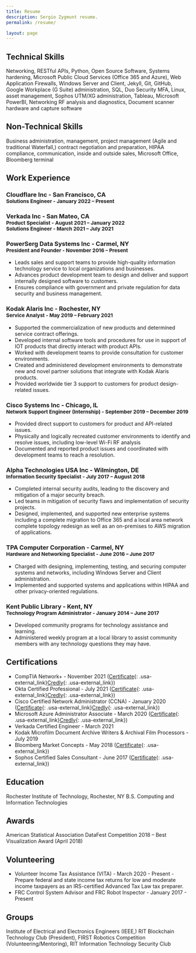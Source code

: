```yaml
---
title: Resume
description: Sergio Zygmunt resume.
permalink: /resume/

layout: page
---
```


## Technical Skills
Networking, RESTful APIs, Python, Open Source Software, Systems hardening, Microsoft Public Cloud Services (Office 365 and Azure), Web Application Firewalls, Windows Server and Client, Jekyll, Git, GitHub, Google Workplace (G Suite) administration, SQL, Duo Security MFA, Linux, asset management, Sophos UTM/XG administration, Tableau, Microsoft PowerBI, Networking RF analysis and diagnostics, Document scanner hardware and capture software

## Non-Technical Skills
Business administration, management, project management (Agile and traditional Waterfall,) contract negotiation and preparation, HIPAA compliance, communication, inside and outside sales, Microsoft Office, Bloomberg terminal

## Work Experience

### Cloudflare Inc - San Francisco, CA <br><sup>Solutions Engineer - January 2022 – Present</sup>

### Verkada Inc - San Mateo, CA <br><sup>Product Specialist - August 2021 – January 2022</sup><br><sup>Solutions Engineer - March 2021 – July 2021</sup>

### PowerSerg Data Systems Inc - Carmel, NY <br><sup>President and Founder - November 2016 – Present</sup>
+ Leads sales and support teams to provide high-quality information technology service to local organizations and businesses.
+ Advances product development team to design and deliver and support internally designed software to customers.
+ Ensures compliance with government and private regulation for data security and business management.

### Kodak Alaris Inc - Rochester, NY <br><sup>Service Analyst - May 2019 – February 2021</sup>
+ Supported the commercialization of new products and determined service contract offerings.
+ Developed internal software tools and procedures for use in support of IOT products that directly interact with product APIs.
+ Worked with development teams to provide consultation for customer environments.
+ Created and administered development environments to demonstrate new and novel partner solutions that integrate with Kodak Alaris products.
+ Provided worldwide tier 3 support to customers for product design-related issues.

### Cisco Systems Inc - Chicago, IL <br><sup>Network Support Engineer (Internship) - September 2019 – December 2019</sup>
+ Provided direct support to customers for product and API-related issues.
+ Physically and logically recreated customer environments to identify and resolve issues, including low-level Wi-Fi RF analysis
+ Documented and reported product issues and coordinated with development teams to reach a resolution.

### Alpha Technologies USA Inc - Wilmington, DE <br><sup>Information Security Specialist - July 2017 – August 2018</sup>
+	Completed internal security audits, leading to the discovery and mitigation of a major security breach. 
+ Led teams in mitigation of security flaws and implementation of security projects. 
+ Designed, implemented, and supported new enterprise systems including a complete migration to Office 365 and a local area network complete topology redesign as well as an on-premises to AWS migration of applications.

### TPA Computer Corporation - Carmel, NY <br><sup>Hardware and Networking Specialist - June 2016 – June 2017</sup>
+ Charged with designing, implementing, testing, and securing computer systems and networks, including Windows Server and Client administration.
+ Implemented and supported systems and applications within HIPAA and other privacy-oriented regulations.

### Kent Public Library - Kent, NY <br><sup>Technology Program Administrator - January 2014 – June 2017</sup>
+ Developed community programs for technology assistance and learning.
+ Administered weekly program at a local library to assist community members with any technology questions they may have.

## Certifications
+ CompTIA Network+ - November 2021 ([Certificate](https://s.psdsuc.com/di4ky){: .usa-external_link}[Credly](https://s.psdsuc.com/f5nb3){: .usa-external_link})
+ Okta Certified Professional - July 2021 ([Certificate](https://s.psdsuc.com/5sf0m){: .usa-external_link}[Credly](https://s.psdsuc.com/dqtzn){: .usa-external_link})
+ Cisco Certified Network Administrator (CCNA) - January 2020 ([Certificate](https://s.psdsuc.com/u5w89){: .usa-external_link}[Credly](https://s.psdsuc.com/i7spv){: .usa-external_link})
+ Microsoft Azure Administrator Associate - March 2020 ([Certificate](https://s.psdsuc.com/bme/t){: .usa-external_link}[Credly](https://s.psdsuc.com/cbjkm){: .usa-external_link})
+ Verkada Certified Engineer - March 2021
+ Kodak Microfilm Document Archive Writers & Archival Film Processors - July 2019
+ Bloomberg Market Concepts - May 2018 ([Certificate](https://s.psdsuc.com/6h0a4){: .usa-external_link})
+ Sophos Certified Sales Consultant - June 2017 ([Certificate](https://s.psdsuc.com/7tf54){: .usa-external_link})

## Education
Rochester Institute of Technology, Rochester, NY
B.S. Computing and Information Technologies

## Awards
American Statistical Association DataFest Competition 2018 – Best Visualization Award (April 2018)

## Volunteering
+ Volunteer Income Tax Assistance (VITA) - March 2020 - Present - Prepare federal and state income tax returns for low and moderate income taxpayers as an IRS-certified Advanced Tax Law tax preparer.
+ FRC Control System Advisor and FRC Robot Inspector - January 2017 - Present

## Groups
Institute of Electrical and Electronics Engineers (IEEE,) RIT Blockchain Technology Club (President), FIRST Robotics Competition (Volunteering/Mentoring), RIT Information Technology Security Club
